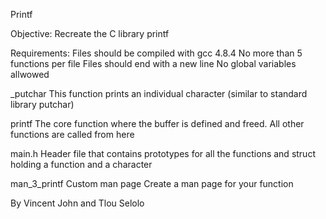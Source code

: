 Printf

Objective:
Recreate the C library printf

Requirements:
Files should be compiled with gcc 4.8.4
No more than 5 functions per file
Files should end with a new line
No global variables allwowed

_putchar
This function prints an individual character (similar to standard library putchar)

printf
The core function where the buffer is defined and freed.
All other functions are called from here

main.h
Header file that contains prototypes for all the functions and struct holding a function and a character

man_3_printf
Custom man page Create a man page for your function

By Vincent John and Tlou Selolo
